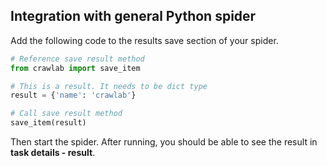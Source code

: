 ## Integration with general Python spider

Add the following code to the results save section of your spider.

```python
# Reference save result method
from crawlab import save_item

# This is a result. It needs to be dict type
result = {'name': 'crawlab'}

# Call save result method
save_item(result)
```

Then start the spider. After running, you should be able to see the result in **task details - result**.
